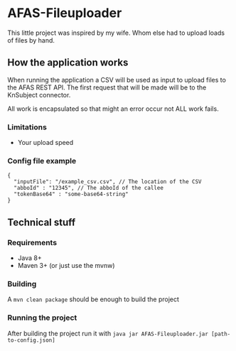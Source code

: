 # AFAS-Fileuploader
This little project was inspired by my wife. Whom else had to upload loads of files by hand.

## How the application works
When running the application a CSV will be used as input to upload files to the AFAS REST API.
The first request that will be made will be to the KnSubject connector. 

All work is encapsulated so that might an error occur not ALL work fails.

### Limitations
* Your upload speed

### Config file example
```
{
  "inputFile": "/example_csv.csv", // The location of the CSV
  "abboId" : "12345", // The abboId of the callee
  "tokenBase64" : "some-base64-string"
}
```

## Technical stuff 
### Requirements
* Java 8+
* Maven 3+ (or just use the mvnw)

### Building
A ```mvn clean package``` should be enough to build the project

### Running the project
After building the project run it with ```java jar AFAS-Fileuploader.jar [path-to-config.json]```
 
